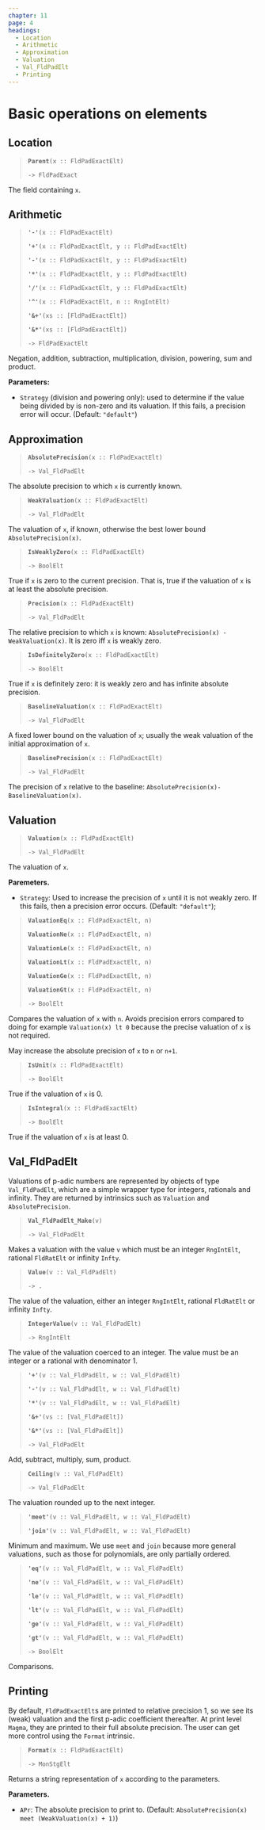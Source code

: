 ```yaml
---
chapter: 11
page: 4
headings:
  - Location
  - Arithmetic
  - Approximation
  - Valuation
  - Val_FldPadElt
  - Printing
---
```


# Basic operations on elements

## Location

> **`Parent`**`(x :: FldPadExactElt)`
>
> `-> FldPadExact`

The field containing `x`.

## Arithmetic

> **`'-'`**`(x :: FldPadExactElt)`
>
> **`'+'`**`(x :: FldPadExactElt, y :: FldPadExactElt)`
>
> **`'-'`**`(x :: FldPadExactElt, y :: FldPadExactElt)`
>
> **`'*'`**`(x :: FldPadExactElt, y :: FldPadExactElt)`
>
> **`'/'`**`(x :: FldPadExactElt, y :: FldPadExactElt)`
>
> **`'^'`**`(x :: FldPadExactElt, n :: RngIntElt)`
>
> **`'&+'`**`(xs :: [FldPadExactElt])`
>
> **`'&*'`**`(xs :: [FldPadExactElt])`
>
> `-> FldPadExactElt`

Negation, addition, subtraction, multiplication, division, powering, sum and product.

**Parameters:**

* `Strategy` (division and powering only): used to determine if the value being divided by is non-zero and its valuation. If this fails, a precision error will occur. (Default: `"default"`)

## Approximation

> **`AbsolutePrecision`**`(x :: FldPadExactElt)`
>
> `-> Val_FldPadElt`

The absolute precision to which `x` is currently known.

> **`WeakValuation`**`(x :: FldPadExactElt)`
>
> `-> Val_FldPadElt`

The valuation of `x`, if known, otherwise the best lower bound `AbsolutePrecision(x)`.

> **`IsWeaklyZero`**`(x :: FldPadExactElt)`
>
> `-> BoolElt`

True if `x` is zero to the current precision. That is, true if the valuation of `x` is at least the absolute precision.

> **`Precision`**`(x :: FldPadExactElt)`
>
> `-> Val_FldPadElt`

The relative precision to which `x` is known: `AbsolutePrecision(x) - WeakValuation(x)`. It is zero iff `x` is weakly zero.

> **`IsDefinitelyZero`**`(x :: FldPadExactElt)`
>
> `-> BoolElt`

True if `x` is definitely zero: it is weakly zero and has infinite absolute precision.

> **`BaselineValuation`**`(x :: FldPadExactElt)`
>
> `-> Val_FldPadElt`

A fixed lower bound on the valuation of `x`; usually the weak valuation of the initial approximation of `x`.

> **`BaselinePrecision`**`(x :: FldPadExactElt)`
>
> `-> Val_FldPadElt`

The precision of `x` relative to the baseline: `AbsolutePrecision(x)-BaselineValuation(x)`.

## Valuation

> **`Valuation`**`(x :: FldPadExactElt)`
>
> `-> Val_FldPadElt`

The valuation of `x`.

**Paremeters.**

* `Strategy`: Used to increase the precision of `x` until it is not weakly zero. If this fails, then a precision error occurs. (Default: `"default"`);

> **`ValuationEq`**`(x :: FldPadExactElt, n)`
>
> **`ValuationNe`**`(x :: FldPadExactElt, n)`
>
> **`ValuationLe`**`(x :: FldPadExactElt, n)`
>
> **`ValuationLt`**`(x :: FldPadExactElt, n)`
>
> **`ValuationGe`**`(x :: FldPadExactElt, n)`
>
> **`ValuationGt`**`(x :: FldPadExactElt, n)`
>
> `-> BoolElt`

Compares the valuation of `x` with `n`. Avoids precision errors compared to doing for example `Valuation(x) lt 0` because the precise valuation of `x` is not required.

May increase the absolute precision of `x` to `n` or `n+1`.

> **`IsUnit`**`(x :: FldPadExactElt)`
>
> `-> BoolElt`

True if the valuation of `x` is 0.

> **`IsIntegral`**`(x :: FldPadExactElt)`
>
> `-> BoolElt`

True if the valuation of `x` is at least 0.

## Val_FldPadElt

Valuations of p-adic numbers are represented by objects of type `Val_FldPadElt`, which are a simple wrapper type for integers, rationals and infinity. They are returned by intrinsics such as `Valuation` and `AbsolutePrecision`.

> **`Val_FldPadElt_Make`**`(v)`
>
> `-> Val_FldPadElt`

Makes a valuation with the value `v` which must be an integer `RngIntElt`, rational `FldRatElt` or infinity `Infty`.

> **`Value`**`(v :: Val_FldPadElt)`
>
> `-> .`

The value of the valuation, either an integer `RngIntElt`, rational `FldRatElt` or infinity `Infty`.

> **`IntegerValue`**`(v :: Val_FldPadElt)`
>
> `-> RngIntElt`

The value of the valuation coerced to an integer. The value must be an integer or a rational with denominator 1.

> **`'+'`**`(v :: Val_FldPadElt, w :: Val_FldPadElt)`
>
> **`'-'`**`(v :: Val_FldPadElt, w :: Val_FldPadElt)`
>
> **`'*'`**`(v :: Val_FldPadElt, w :: Val_FldPadElt)`
>
> **`'&+'`**`(vs :: [Val_FldPadElt])`
>
> **`'&*'`**`(vs :: [Val_FldPadElt])`
>
> `-> Val_FldPadElt`

Add, subtract, multiply, sum, product.

> **`Ceiling`**`(v :: Val_FldPadElt)`
>
> `-> Val_FldPadElt`

The valuation rounded up to the next integer.

> **`'meet'`**`(v :: Val_FldPadElt, w :: Val_FldPadElt)`
>
> **`'join'`**`(v :: Val_FldPadElt, w :: Val_FldPadElt)`

Minimum and maximum. We use `meet` and `join` because more general valuations, such as those for polynomials, are only partially ordered.

> **`'eq'`**`(v :: Val_FldPadElt, w :: Val_FldPadElt)`
>
> **`'ne'`**`(v :: Val_FldPadElt, w :: Val_FldPadElt)`
>
> **`'le'`**`(v :: Val_FldPadElt, w :: Val_FldPadElt)`
>
> **`'lt'`**`(v :: Val_FldPadElt, w :: Val_FldPadElt)`
>
> **`'ge'`**`(v :: Val_FldPadElt, w :: Val_FldPadElt)`
>
> **`'gt'`**`(v :: Val_FldPadElt, w :: Val_FldPadElt)`
>
> `-> BoolElt`

Comparisons.

## Printing

By default, `FldPadExactElt`s are printed to relative precision 1, so we see its (weak) valuation and the first p-adic coefficient thereafter. At print level `Magma`, they are printed to their full absolute precision. The user can get more control using the `Format` intrinsic.

> **`Format`**`(x :: FldPadExactElt)`
>
> `-> MonStgElt`

Returns a string representation of `x` according to the parameters.

**Parameters.**

* `APr`: The absolute precision to print to. (Default: `AbsolutePrecision(x) meet (WeakValuation(x) + 1)`)